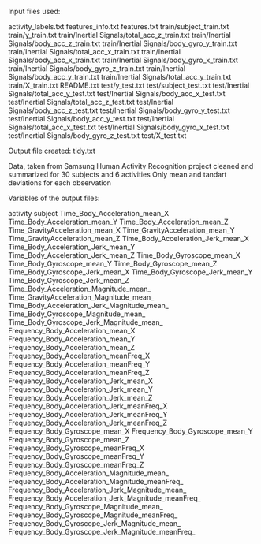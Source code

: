 Input files used:

  activity_labels.txt
  features_info.txt
  features.txt
  train/subject_train.txt
  train/y_train.txt
  train/Inertial Signals/total_acc_z_train.txt
  train/Inertial Signals/body_acc_z_train.txt
  train/Inertial Signals/body_gyro_y_train.txt
  train/Inertial Signals/total_acc_x_train.txt
  train/Inertial Signals/body_acc_x_train.txt
  train/Inertial Signals/body_gyro_x_train.txt
  train/Inertial Signals/body_gyro_z_train.txt
  train/Inertial Signals/body_acc_y_train.txt
  train/Inertial Signals/total_acc_y_train.txt
  train/X_train.txt
  README.txt
  test/y_test.txt
  test/subject_test.txt
  test/Inertial Signals/total_acc_y_test.txt
  test/Inertial Signals/body_acc_x_test.txt
  test/Inertial Signals/total_acc_z_test.txt
  test/Inertial Signals/body_acc_z_test.txt
  test/Inertial Signals/body_gyro_y_test.txt
  test/Inertial Signals/body_acc_y_test.txt
  test/Inertial Signals/total_acc_x_test.txt
  test/Inertial Signals/body_gyro_x_test.txt
  test/Inertial Signals/body_gyro_z_test.txt
  test/X_test.txt

Output file created: tidy.txt

  Data, taken from Samsung Human Activity Recognition project 
  cleaned and summarized for 30 subjects and 6 activities
  Only mean and tandart deviations for each observation 
    
Variables of the output files:

  activity
  subject
  Time_Body_Acceleration_mean_X
  Time_Body_Acceleration_mean_Y
  Time_Body_Acceleration_mean_Z
  Time_GravityAcceleration_mean_X
  Time_GravityAcceleration_mean_Y
  Time_GravityAcceleration_mean_Z
  Time_Body_Acceleration_Jerk_mean_X
  Time_Body_Acceleration_Jerk_mean_Y
  Time_Body_Acceleration_Jerk_mean_Z
  Time_Body_Gyroscope_mean_X
  Time_Body_Gyroscope_mean_Y
  Time_Body_Gyroscope_mean_Z
  Time_Body_Gyroscope_Jerk_mean_X
  Time_Body_Gyroscope_Jerk_mean_Y
  Time_Body_Gyroscope_Jerk_mean_Z
  Time_Body_Acceleration_Magnitude_mean_
  Time_GravityAcceleration_Magnitude_mean_
  Time_Body_Acceleration_Jerk_Magnitude_mean_
  Time_Body_Gyroscope_Magnitude_mean_
  Time_Body_Gyroscope_Jerk_Magnitude_mean_
  Frequency_Body_Acceleration_mean_X
  Frequency_Body_Acceleration_mean_Y
  Frequency_Body_Acceleration_mean_Z
  Frequency_Body_Acceleration_meanFreq_X
  Frequency_Body_Acceleration_meanFreq_Y
  Frequency_Body_Acceleration_meanFreq_Z
  Frequency_Body_Acceleration_Jerk_mean_X
  Frequency_Body_Acceleration_Jerk_mean_Y
  Frequency_Body_Acceleration_Jerk_mean_Z
  Frequency_Body_Acceleration_Jerk_meanFreq_X
  Frequency_Body_Acceleration_Jerk_meanFreq_Y
  Frequency_Body_Acceleration_Jerk_meanFreq_Z
  Frequency_Body_Gyroscope_mean_X
  Frequency_Body_Gyroscope_mean_Y
  Frequency_Body_Gyroscope_mean_Z
  Frequency_Body_Gyroscope_meanFreq_X
  Frequency_Body_Gyroscope_meanFreq_Y
  Frequency_Body_Gyroscope_meanFreq_Z
  Frequency_Body_Acceleration_Magnitude_mean_
  Frequency_Body_Acceleration_Magnitude_meanFreq_
  Frequency_Body_Acceleration_Jerk_Magnitude_mean_
  Frequency_Body_Acceleration_Jerk_Magnitude_meanFreq_
  Frequency_Body_Gyroscope_Magnitude_mean_
  Frequency_Body_Gyroscope_Magnitude_meanFreq_
  Frequency_Body_Gyroscope_Jerk_Magnitude_mean_
  Frequency_Body_Gyroscope_Jerk_Magnitude_meanFreq_

    
